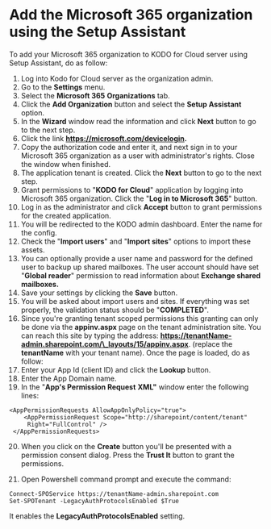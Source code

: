 # Add the Microsoft 365 organization using the Setup Assistant

To add your Microsoft 365 organization to KODO for Cloud server using Setup Assistant, do as follow:

1. Log into Kodo for Cloud server as the organization admin.
2. Go to the **Settings** menu.
3. Select the **Microsoft 365** **Organizations** tab.
4. Click the **Add Organization** button and select the **Setup Assistant** option.
5. In the **Wizard** window read the information and click **Next** button to go to the next step.
6. Click the link **https://microsoft.com/devicelogin.** 
7. Copy the authorization code and enter it, and next sign in to your Microsoft 365 organization as a user with administrator's rights. Close the window when finished.
8. The application tenant is created. Click the **Next** button to go to the next step.
9. Grant permissions to "**KODO for Cloud**" application by logging into Microsoft 365 organization. Click the "**Log in to Microsoft 365**" button.
10. [ ](https://microsoft.com/devicelogin)Log in as the administrator and click **Accept** button to grant permissions for the created application.
11. You will be redirected to the KODO admin dashboard. Enter the name for the config. 
12. Check the "**Import users**" and "**Import sites**" options to import these assets.  
13. You can optionally provide a user name and password for the defined user to backup up shared mailboxes. The user account should have set "**Global reader**" permission to read information about **Exchange shared mailboxes.**
14. Save your settings by clicking the **Save** button.
15. You will be asked about import users and sites. If everything was set properly, the validation status should be "**COMPLETED**".
16. Since you're granting tenant scoped permissions this granting can only be done via the **appinv.aspx** page on the tenant administration site. You can reach this site by typing the address: **https://tenantName-admin.sharepoint.com/\_layouts/15/appinv.aspx**. \(replace the **tenantName** with your tenant name\). Once the page is loaded, do as follow:
17. Enter your App Id \(client ID\) and click the **Lookup** button.
18. Enter the App Domain name. 
19. In the "**App's Permission Request** **XML"** window enter the following lines: 

```text
<AppPermissionRequests AllowAppOnlyPolicy="true">
    <AppPermissionRequest Scope="http://sharepoint/content/tenant" 
     Right="FullControl" />
 </AppPermissionRequests>

```

20. When you click on the **Create** button you'll be presented with a permission consent dialog. Press the **Trust It** button to grant the permissions.

21. Open Powershell command prompt and execute the command: 

```text
Connect-SPOService https://tenantName-admin.sharepoint.com
Set-SPOTenant -LegacyAuthProtocolsEnabled $True
```

It enables the **LegacyAuthProtocolsEnabled** setting. 



